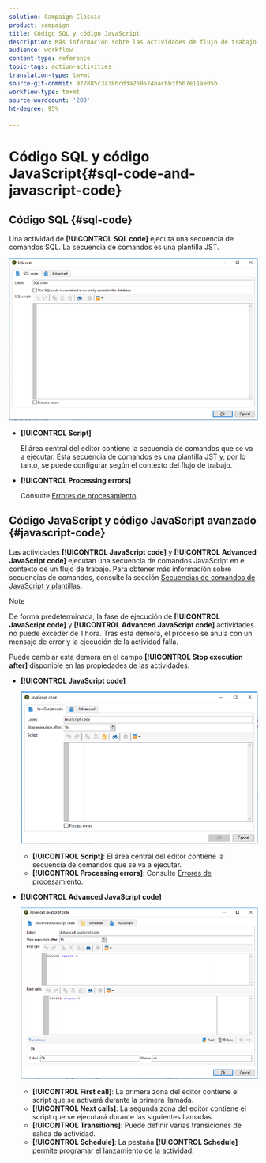 ```yaml
---
solution: Campaign Classic
product: campaign
title: Código SQL y código JavaScript
description: Más información sobre las actividades de flujo de trabajo de códigos SQL y JavaScript
audience: workflow
content-type: reference
topic-tags: action-activities
translation-type: tm+mt
source-git-commit: 972885c3a38bcd3a260574bacbb3f507e11ae05b
workflow-type: tm+mt
source-wordcount: '200'
ht-degree: 95%

---
```



# Código SQL y código JavaScript{#sql-code-and-javascript-code}

## Código SQL {#sql-code}

Una actividad de **[!UICONTROL SQL code]** ejecuta una secuencia de comandos SQL. La secuencia de comandos es una plantilla JST.

![](assets/sql_code.png)

* **[!UICONTROL Script]**

   El área central del editor contiene la secuencia de comandos que se va a ejecutar. Esta secuencia de comandos es una plantilla JST y, por lo tanto, se puede configurar según el contexto del flujo de trabajo.

* **[!UICONTROL Processing errors]**

   Consulte [Errores de procesamiento](../../workflow/using/monitoring-workflow-execution.md#processing-errors).

## Código JavaScript y código JavaScript avanzado {#javascript-code}

Las actividades **[!UICONTROL JavaScript code]** y **[!UICONTROL Advanced JavaScript code]** ejecutan una secuencia de comandos JavaScript en el contexto de un flujo de trabajo. Para obtener más información sobre secuencias de comandos, consulte la sección [Secuencias de comandos de JavaScript y plantillas](../../workflow/using/javascript-scripts-and-templates.md).

>[!NOTE]
>
>De forma predeterminada, la fase de ejecución de **[!UICONTROL JavaScript code]** y **[!UICONTROL Advanced JavaScript code]** actividades no puede exceder de 1 hora. Tras esta demora, el proceso se anula con un mensaje de error y la ejecución de la actividad falla.
>
>Puede cambiar esta demora en el campo **[!UICONTROL Stop execution after]** disponible en las propiedades de las actividades.

* **[!UICONTROL JavaScript code]**

   ![](assets/javascript_code.png)

   * **[!UICONTROL Script]**: El área central del editor contiene la secuencia de comandos que se va a ejecutar.
   * **[!UICONTROL Processing errors]**: Consulte [Errores de procesamiento](../../workflow/using/monitoring-workflow-execution.md#processing-errors).

* **[!UICONTROL Advanced JavaScript code]**

   ![](assets/advanced_javascript_code.png)

   * **[!UICONTROL First call]**: La primera zona del editor contiene el script que se activará durante la primera llamada.
   * **[!UICONTROL Next calls]**: La segunda zona del editor contiene el script que se ejecutará durante las siguientes llamadas.
   * **[!UICONTROL Transitions]**: Puede definir varias transiciones de salida de actividad.
   * **[!UICONTROL Schedule]**: La pestaña **[!UICONTROL Schedule]** permite programar el lanzamiento de la actividad.
